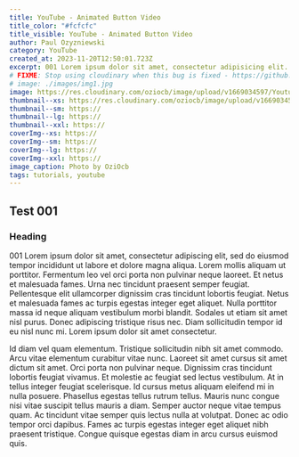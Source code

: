 ```yaml
---
title: YouTube - Animated Button Video
title_color: "#fcfcfc"
title_visible: YouTube - Animated Button Video
author: Paul Ozyzniewski
category: YouTube
created_at: 2023-11-20T12:50:01.723Z
excerpt: 001 Lorem ipsum dolor sit amet, consectetur adipisicing elit. Error doloremque omnis animi, eligendi magni a voluptatum, vitae, consequuntur rerum illum odit fugit assumenda rem dolores inventore iste reprehenderit maxime! Iusto.
# FIXME: Stop using cloudinary when this bug is fixed - https://github.com/nuxt/image/issues/638
# image: ./images/img1.jpg
image: https://res.cloudinary.com/oziocb/image/upload/v1669034597/YoutubeThumbnail_AnimatedButton_hd7nzb.jpg
thumbnail--xs: https://res.cloudinary.com/oziocb/image/upload/v1669034597/YoutubeThumbnail_AnimatedButton_hd7nzb.jpg
thumbnail--sm: https://
thumbnail--lg: https://
thumbnail--xxl: https://
coverImg--xs: https://
coverImg--sm: https://
coverImg--lg: https://
coverImg--xxl: https://
image_caption: Photo by OziOcb
tags: tutorials, youtube
---
```


## Test 001

### Heading

001 Lorem ipsum dolor sit amet, consectetur adipiscing elit, sed do eiusmod tempor incididunt ut labore et dolore magna aliqua. Lorem mollis aliquam ut porttitor. Fermentum leo vel orci porta non pulvinar neque laoreet. Et netus et malesuada fames. Urna nec tincidunt praesent semper feugiat. Pellentesque elit ullamcorper dignissim cras tincidunt lobortis feugiat. Netus et malesuada fames ac turpis egestas integer eget aliquet. Nulla porttitor massa id neque aliquam vestibulum morbi blandit. Sodales ut etiam sit amet nisl purus. Donec adipiscing tristique risus nec. Diam sollicitudin tempor id eu nisl nunc mi. Lorem ipsum dolor sit amet consectetur.

Id diam vel quam elementum. Tristique sollicitudin nibh sit amet commodo. Arcu vitae elementum curabitur vitae nunc. Laoreet sit amet cursus sit amet dictum sit amet. Orci porta non pulvinar neque. Dignissim cras tincidunt lobortis feugiat vivamus. Et molestie ac feugiat sed lectus vestibulum. At in tellus integer feugiat scelerisque. Id cursus metus aliquam eleifend mi in nulla posuere. Phasellus egestas tellus rutrum tellus. Mauris nunc congue nisi vitae suscipit tellus mauris a diam. Semper auctor neque vitae tempus quam. Ac tincidunt vitae semper quis lectus nulla at volutpat. Donec ac odio tempor orci dapibus. Fames ac turpis egestas integer eget aliquet nibh praesent tristique. Congue quisque egestas diam in arcu cursus euismod quis.
